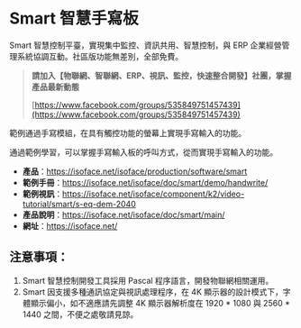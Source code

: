 # Smart 智慧手寫板

Smart 智慧控制平臺，實現集中監控、資訊共用、智慧控制，與 ERP 企業經營管理系統協調互動。社區版功能無差別，全部免費。

> **請加入【物聯網、智聯網、ERP、視訊、監控，快速整合開發】社團，掌握產品最新動態**
>
> [https://www.facebook.com/groups/535849751457439](https://www.facebook.com/groups/535849751457439)

範例通過手寫模組，在具有觸控功能的螢幕上實現手寫輸入的功能。

通過範例學習，可以掌握手寫輸入板的呼叫方式，從而實現手寫輸入的功能。

* **產品**：https://isoface.net/isoface/production/software/smart
* **範例手冊**：https://isoface.net/isoface/doc/smart/demo/handwrite/
* **範例視訊**：https://isoface.net/isoface/component/k2/video-tutorial/smart/s-eq-dem-2040
* **產品說明**：https://isoface.net/isoface/doc/smart/main/
* **網址**：https://isoface.net/

## 注意事項：
1. Smart 智慧控制開發工具採用 Pascal 程序語言，開發物聯網相關運用。
2. Smart 因支援多種通訊協定與視訊處理程序，在 4K 顯示器的設計模式下，字體顯示偏小，如不適應請先調整 4K 顯示器解析度在 1920 * 1080 與 2560 * 1440 之間，不便之處敬請見諒。